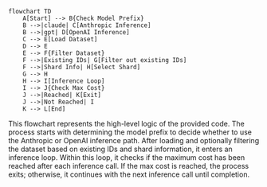 ```mermaid
flowchart TD
    A[Start] --> B{Check Model Prefix}
    B -->|claude| C[Anthropic Inference]
    B -->|gpt| D[OpenAI Inference]
    C --> E[Load Dataset]
    D --> E
    E --> F{Filter Dataset}
    F -->|Existing IDs| G[Filter out existing IDs]
    F -->|Shard Info| H[Select Shard]
    G --> H
    H --> I[Inference Loop]
    I --> J{Check Max Cost}
    J -->|Reached| K[Exit]
    J -->|Not Reached| I
    K --> L[End]
```

This flowchart represents the high-level logic of the provided code. The process starts with determining the model prefix to decide whether to use the Anthropic or OpenAI inference path. After loading and optionally filtering the dataset based on existing IDs and shard information, it enters an inference loop. Within this loop, it checks if the maximum cost has been reached after each inference call. If the max cost is reached, the process exits; otherwise, it continues with the next inference call until completion.